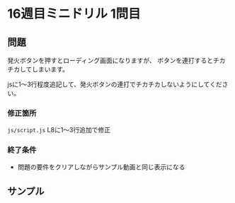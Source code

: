 # 16週目ミニドリル 1問目

## 問題

発火ボタンを押すとローディング画面になりますが、
ボタンを連打するとチカチカしてしまいます。

jsに1〜3行程度追記して、発火ボタンの連打でチカチカしないようにしてください。

### 修正箇所
`js/script.js`
L8に1〜3行追加で修正

### 終了条件
- 問題の要件をクリアしながらサンプル動画と同じ表示になる

## サンプル
